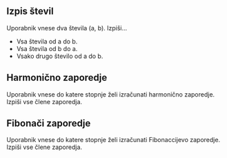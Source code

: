 ## Izpis števil
Uporabnik vnese dva števila (a, b).
Izpiši...
* Vsa števila od a do b.
* Vsa števila od b do a.
* Vsako drugo število od a do b.

## Harmonično zaporedje
Uporabnik vnese do katere stopnje želi izračunati harmonično zaporedje.
Izpiši vse člene zaporedja.

## Fibonači zaporedje
Uporabnik vnese do katere stopnje želi izračunati Fibonaccijevo zaporedje.
Izpiši vse člene zaporedja.
